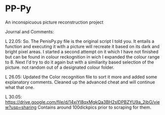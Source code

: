 # PP-Py
An inconspicuous picture reconstruction project

Journal and Comments:

L 22.05: So. The PenisPy.py file is the original script I told you. It entails a function and executing it with a picture will recreate it based on its dark and bright pixel areas. I started a second attempt on it which I have not finished but can be found in colour reckognition in wich I expanded the colour range to 8. Next I'd try to do it again but with a similiarity based selection of the picture. not random out of a designated colour folder.


L 26.05: Updated the Color recognition file to sort it more and added some explanatory comments. Cleaned up the advanced cheat and will continue what that one.

L 30.05: https://drive.google.com/file/d/14xiYl8qxMgkQa3BH2slDPBZYU9a_2jbG/view?usp=sharing
          Contains around 100dickpics prior to scraping for them.
